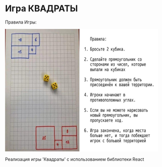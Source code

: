 # Игра КВАДРАТЫ
<!-- Square (3. Bootstrap added) -->

Правила Игры:  
<!-- ![Image](./img/subscribe.jpg) -->
<img src="./img/subscribe.jpg" alt="drawing" width="500" height="400"/>

Реализация игры 'Квадраты' с использованием библиотеки React
